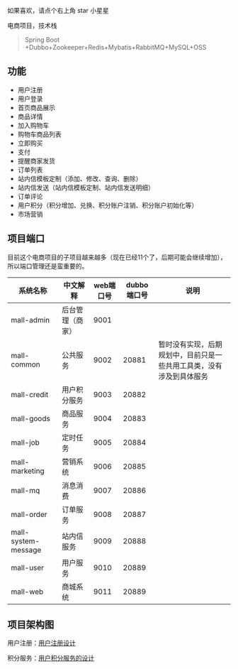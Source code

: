 

如果喜欢，请点个右上角 star 小星星

电商项目，技术栈

 > Spring Boot +Dubbo+Zookeeper+Redis+Mybatis+RabbitMQ+MySQL+OSS

## 功能
- 用户注册
- 用户登录
- 首页商品展示
- 商品详情
- 加入购物车
- 购物车商品列表
- 立即购买
- 支付
- 提醒商家发货
- 订单列表
- 站内信模板定制（添加、修改、查询、删除）
- 站内信发送（站内信模板定制、站内信发送明细）
- 订单评论
- 用户积分（积分增加、兑换、积分账户注销、积分账户初始化等）
- 市场营销


## 项目端口
目前这个电商项目的子项目越来越多（现在已经11个了，后期可能会继续增加），所以端口管理还是蛮重要的。

| 系统名称            | 中文解释         | web端口号 | dubbo 端口号 | 说明                     |
| ------------------- | ---------------- | --------- | ------------ | ------------------------ |
| mall-admin          | 后台管理（商家） | 9001      |              |                          |
| mall-common         | 公共服务         | 9002      | 20881        | 暂时没有实现，后期规划中，目前只是一些共用工具类，没有涉及到具体服务 |
| mall-credit         | 用户积分服务     | 9003      | 20882        |                          |
| mall-goods          | 商品服务         | 9004      | 20883        |                          |
| mall-job            | 定时任务         | 9005      | 20884        |                          |
| mall-marketing      | 营销系统         | 9006      | 20885        |                          |
| mall-mq             | 消息消费         | 9007      | 20886        |                          |
| mall-order          | 订单服务         | 9008      | 20887        |                          |
| mall-system-message | 站内信服务       | 9009      | 20888        |                          |
| mall-user           | 用户服务         | 9010      | 20889        |                          |
| mall-web            | 商城系统         | 9011      | 20889        |                          |


## 项目架构图

用户注册：[用户注册设计](https://wx.zsxq.com/dweb2/index/columns/48418244881248)

积分服务：[用户积分服务的设计](https://wx.zsxq.com/dweb2/index/columns/48418244881248)









